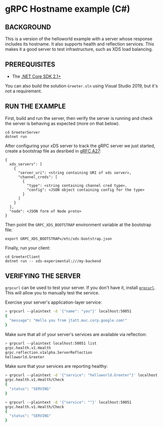 gRPC Hostname example (C#)
========================

BACKGROUND
-------------
This is a version of the helloworld example with a server whose response includes its hostname. It also supports health and reflection services. This makes it a good server to test infrastructure, such as XDS load balancing.

PREREQUISITES
-------------

- The [.NET Core SDK 2.1+](https://www.microsoft.com/net/core)

You can also build the solution `Greeter.sln` using Visual Studio 2019,
but it's not a requirement.

RUN THE EXAMPLE
-------------

First, build and run the server, then verify the server is running and
check the server is behaving as expected (more on that below).

```
cd GreeterServer
dotnet run
```

After configuring your xDS server to track the gRPC server we just started,
create a bootstrap file as desribed in [gRFC A27](https://github.com/grpc/proposal/blob/master/A27-xds-global-load-balancing.md):

```
{
  xds_servers": [
    {
      "server_uri": <string containing URI of xds server>,
      "channel_creds": [
        {
          "type": <string containing channel cred type>,
          "config": <JSON object containing config for the type>
        }
      ]
    }
  ],
  "node": <JSON form of Node proto>
}
```

Then point the `GRPC_XDS_BOOTSTRAP` environment variable at the bootstrap file:

```
export GRPC_XDS_BOOTSTRAP=/etc/xds-bootstrap.json
```

Finally, run your client:

```
cd GreeterClient
dotnet run -- xds-experimental:///my-backend 
```

VERIFYING THE SERVER
-------------

`grpcurl` can be used to test your server. If you don't have it,
install [`grpcurl`](https://github.com/fullstorydev/grpcurl/releases). This will allow
you to manually test the service.

Exercise your server's application-layer service:

```sh
> grpcurl --plaintext -d '{"name": "you"}' localhost:50051
{
  "message": "Hello you from jtatt.muc.corp.google.com!"
}
```

Make sure that all of your server's services are available via reflection:

```sh
> grpcurl --plaintext localhost:50051 list
grpc.health.v1.Health
grpc.reflection.v1alpha.ServerReflection
helloworld.Greeter
```

Make sure that your services are reporting healthy:

```sh
> grpcurl --plaintext -d '{"service": "helloworld.Greeter"}' localhost:50051
grpc.health.v1.Health/Check
{
  "status": "SERVING"
}

> grpcurl --plaintext -d '{"service": ""}' localhost:50051
grpc.health.v1.Health/Check
{
  "status": "SERVING"
}
```
